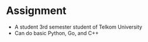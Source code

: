 # Assignment
- A student 3rd semester student of Telkom University
- Can do basic Python, Go, and C++
